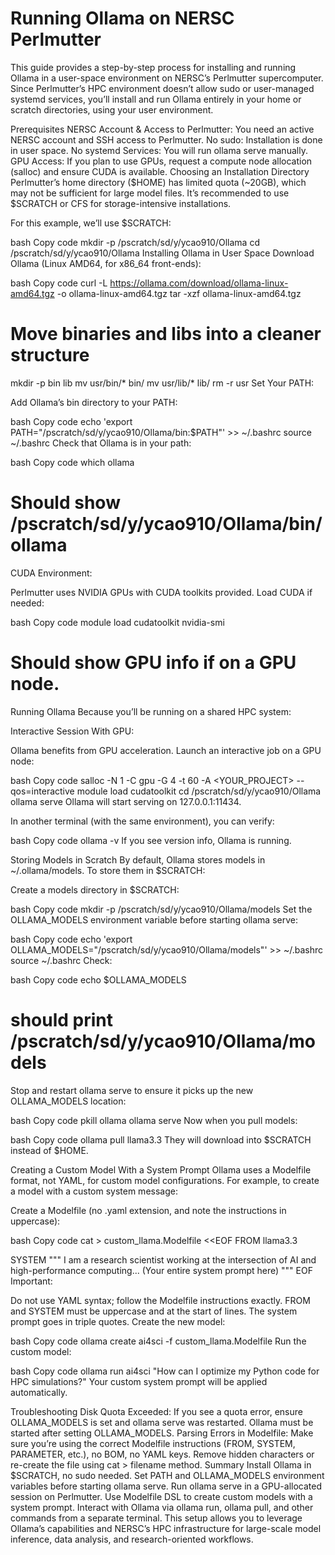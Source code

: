 # Running Ollama on NERSC Perlmutter
This guide provides a step-by-step process for installing and running Ollama in a user-space environment on NERSC’s Perlmutter supercomputer. Since Perlmutter’s HPC environment doesn’t allow sudo or user-managed systemd services, you’ll install and run Ollama entirely in your home or scratch directories, using your user environment.

Prerequisites
NERSC Account & Access to Perlmutter: You need an active NERSC account and SSH access to Perlmutter.
No sudo: Installation is done in user space.
No systemd Services: You will run ollama serve manually.
GPU Access: If you plan to use GPUs, request a compute node allocation (salloc) and ensure CUDA is available.
Choosing an Installation Directory
Perlmutter’s home directory ($HOME) has limited quota (~20GB), which may not be sufficient for large model files. It’s recommended to use $SCRATCH or CFS for storage-intensive installations.

For this example, we’ll use $SCRATCH:

bash
Copy code
mkdir -p /pscratch/sd/y/ycao910/Ollama
cd /pscratch/sd/y/ycao910/Ollama
Installing Ollama in User Space
Download Ollama (Linux AMD64, for x86_64 front-ends):

bash
Copy code
curl -L https://ollama.com/download/ollama-linux-amd64.tgz -o ollama-linux-amd64.tgz
tar -xzf ollama-linux-amd64.tgz
# Move binaries and libs into a cleaner structure
mkdir -p bin lib
mv usr/bin/* bin/
mv usr/lib/* lib/
rm -r usr
Set Your PATH:

Add Ollama’s bin directory to your PATH:

bash
Copy code
echo 'export PATH="/pscratch/sd/y/ycao910/Ollama/bin:$PATH"' >> ~/.bashrc
source ~/.bashrc
Check that Ollama is in your path:

bash
Copy code
which ollama
# Should show /pscratch/sd/y/ycao910/Ollama/bin/ollama
CUDA Environment:

Perlmutter uses NVIDIA GPUs with CUDA toolkits provided. Load CUDA if needed:

bash
Copy code
module load cudatoolkit
nvidia-smi
# Should show GPU info if on a GPU node.
Running Ollama
Because you’ll be running on a shared HPC system:

Interactive Session With GPU:

Ollama benefits from GPU acceleration. Launch an interactive job on a GPU node:

bash
Copy code
salloc -N 1 -C gpu -G 4 -t 60 -A <YOUR_PROJECT> --qos=interactive
module load cudatoolkit
cd /pscratch/sd/y/ycao910/Ollama
ollama serve
Ollama will start serving on 127.0.0.1:11434.

In another terminal (with the same environment), you can verify:

bash
Copy code
ollama -v
If you see version info, Ollama is running.

Storing Models in Scratch
By default, Ollama stores models in ~/.ollama/models. To store them in $SCRATCH:

Create a models directory in $SCRATCH:

bash
Copy code
mkdir -p /pscratch/sd/y/ycao910/Ollama/models
Set the OLLAMA_MODELS environment variable before starting ollama serve:

bash
Copy code
echo 'export OLLAMA_MODELS="/pscratch/sd/y/ycao910/Ollama/models"' >> ~/.bashrc
source ~/.bashrc
Check:

bash
Copy code
echo $OLLAMA_MODELS
# should print /pscratch/sd/y/ycao910/Ollama/models
Stop and restart ollama serve to ensure it picks up the new OLLAMA_MODELS location:

bash
Copy code
pkill ollama
ollama serve
Now when you pull models:

bash
Copy code
ollama pull llama3.3
They will download into $SCRATCH instead of $HOME.

Creating a Custom Model With a System Prompt
Ollama uses a Modelfile format, not YAML, for custom model configurations. For example, to create a model with a custom system message:

Create a Modelfile (no .yaml extension, and note the instructions in uppercase):

bash
Copy code
cat > custom_llama.Modelfile <<EOF
FROM llama3.3

SYSTEM """
I am a research scientist working at the intersection of AI and high-performance computing...
(Your entire system prompt here)
"""
EOF
Important:

Do not use YAML syntax; follow the Modelfile instructions exactly.
FROM and SYSTEM must be uppercase and at the start of lines.
The system prompt goes in triple quotes.
Create the new model:

bash
Copy code
ollama create ai4sci -f custom_llama.Modelfile
Run the custom model:

bash
Copy code
ollama run ai4sci "How can I optimize my Python code for HPC simulations?"
Your custom system prompt will be applied automatically.

Troubleshooting
Disk Quota Exceeded: If you see a quota error, ensure OLLAMA_MODELS is set and ollama serve was restarted. Ollama must be started after setting OLLAMA_MODELS.
Parsing Errors in Modelfile:
Make sure you’re using the correct Modelfile instructions (FROM, SYSTEM, PARAMETER, etc.), no BOM, no YAML keys. Remove hidden characters or re-create the file using cat > filename method.
Summary
Install Ollama in $SCRATCH, no sudo needed.
Set PATH and OLLAMA_MODELS environment variables before starting ollama serve.
Run ollama serve in a GPU-allocated session on Perlmutter.
Use Modelfile DSL to create custom models with a system prompt.
Interact with Ollama via ollama run, ollama pull, and other commands from a separate terminal.
This setup allows you to leverage Ollama’s capabilities and NERSC’s HPC infrastructure for large-scale model inference, data analysis, and research-oriented workflows.
